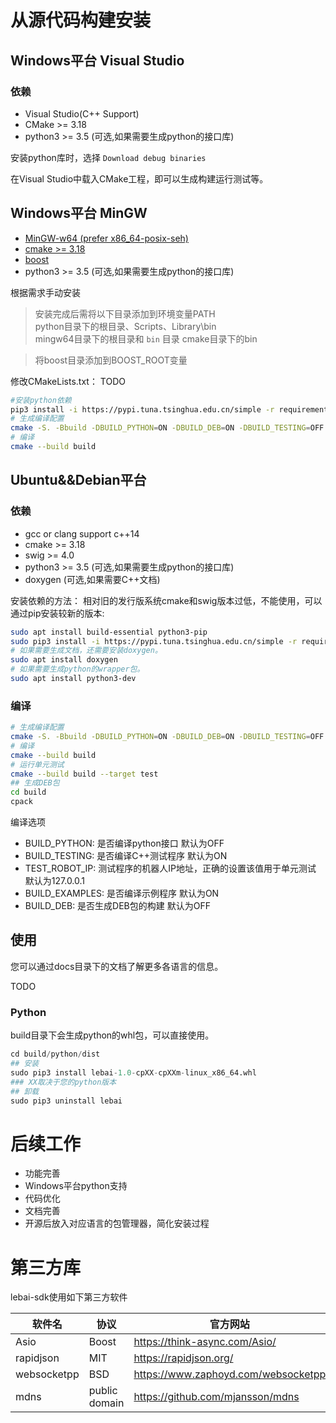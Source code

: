 # 从源代码构建安装
## Windows平台 Visual Studio
### 依赖
- Visual Studio(C++ Support)
- CMake >= 3.18
- python3 >= 3.5 (可选,如果需要生成python的接口库)

安装python库时，选择 `Download debug binaries`

在Visual Studio中载入CMake工程，即可以生成构建运行测试等。

## Windows平台 MinGW
- [MinGW-w64 (prefer x86_64-posix-seh)](https://sourceforge.net/projects/mingw-w64/files/mingw-w64/mingw-w64-release/)
- [cmake >= 3.18](https://cmake.org)
- [boost](https://www.boost.org/users/download/)
- python3 >= 3.5 (可选,如果需要生成python的接口库)

根据需求手动安装
> 安装完成后需将以下目录添加到环境变量PATH  
> python目录下的根目录、Scripts、Library\bin  
> mingw64目录下的根目录和 `bin` 目录 
> cmake目录下的bin
 
> 将boost目录添加到BOOST_ROOT变量

修改CMakeLists.txt：
TODO

```bash
#安装python依赖
pip3 install -i https://pypi.tuna.tsinghua.edu.cn/simple -r requirements.txt
# 生成编译配置
cmake -S. -Bbuild -DBUILD_PYTHON=ON -DBUILD_DEB=ON -DBUILD_TESTING=OFF 
# 编译
cmake --build build
```
## Ubuntu&&Debian平台
### 依赖
- gcc or clang support c++14
- cmake >= 3.18
- swig >= 4.0
- python3 >= 3.5 (可选,如果需要生成python的接口库)
- doxygen (可选,如果需要C++文档)

安装依赖的方法：
相对旧的发行版系统cmake和swig版本过低，不能使用，可以通过pip安装较新的版本:
```bash
sudo apt install build-essential python3-pip
sudo pip3 install -i https://pypi.tuna.tsinghua.edu.cn/simple -r requirements.txt
# 如果需要生成文档，还需要安装doxygen。
sudo apt install doxygen
# 如果需要生成python的wrapper包。
sudo apt install python3-dev
```


### 编译
```bash
# 生成编译配置
cmake -S. -Bbuild -DBUILD_PYTHON=ON -DBUILD_DEB=ON -DBUILD_TESTING=OFF 
# 编译
cmake --build build
# 运行单元测试
cmake --build build --target test
## 生成DEB包
cd build
cpack
```
编译选项
 - BUILD_PYTHON: 是否编译python接口 默认为OFF
 - BUILD_TESTING: 是否编译C++测试程序 默认为ON 
 - TEST_ROBOT_IP: 测试程序的机器人IP地址，正确的设置该值用于单元测试 默认为127.0.0.1
 - BUILD_EXAMPLES: 是否编译示例程序 默认为ON
 - BUILD_DEB: 是否生成DEB包的构建 默认为OFF




## 使用
您可以通过docs目录下的文档了解更多各语言的信息。

TODO
### Python
build目录下会生成python的whl包，可以直接使用。
```python
cd build/python/dist
## 安装
sudo pip3 install lebai-1.0-cpXX-cpXXm-linux_x86_64.whl
### XX取决于您的python版本
## 卸载
sudo pip3 uninstall lebai
```


# 后续工作
- 功能完善
- Windows平台python支持
- 代码优化
- 文档完善
- 开源后放入对应语言的包管理器，简化安装过程

# 第三方库
lebai-sdk使用如下第三方软件

| 软件名      | 协议 | 官方网站 | 
| ----------- | ----------- |----------- |
| Asio      | Boost  | https://think-async.com/Asio/ |
| rapidjson      | MIT  | https://rapidjson.org/ |
| websocketpp      | BSD  | https://www.zaphoyd.com/websocketpp |
| mdns | public domain | https://github.com/mjansson/mdns |